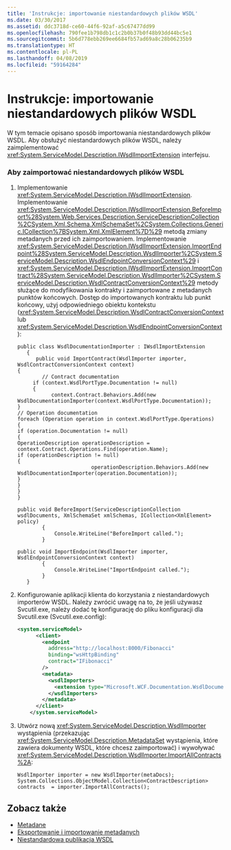 ```yaml
---
title: 'Instrukcje: importowanie niestandardowych plików WSDL'
ms.date: 03/30/2017
ms.assetid: ddc3718d-ce60-44f6-92af-a5c67477dd99
ms.openlocfilehash: 790fee1b798db1c1c2b0b37b0f48b93dd44bc5e1
ms.sourcegitcommit: 5b6d778ebb269ee6684fb57ad69a8c28b06235b9
ms.translationtype: HT
ms.contentlocale: pl-PL
ms.lasthandoff: 04/08/2019
ms.locfileid: "59164284"
---
```

# <a name="how-to-import-custom-wsdl"></a>Instrukcje: importowanie niestandardowych plików WSDL
W tym temacie opisano sposób importowania niestandardowych plików WSDL. Aby obsłużyć niestandardowych plików WSDL, należy zaimplementować <xref:System.ServiceModel.Description.IWsdlImportExtension> interfejsu.  
  
### <a name="to-import-custom-wsdl"></a>Aby zaimportować niestandardowych plików WSDL  
  
1.  Implementowanie <xref:System.ServiceModel.Description.IWsdlImportExtension>. Implementowanie <xref:System.ServiceModel.Description.IWsdlImportExtension.BeforeImport%28System.Web.Services.Description.ServiceDescriptionCollection%2CSystem.Xml.Schema.XmlSchemaSet%2CSystem.Collections.Generic.ICollection%7BSystem.Xml.XmlElement%7D%29> metodą zmiany metadanych przed ich zaimportowaniem. Implementowanie <xref:System.ServiceModel.Description.IWsdlImportExtension.ImportEndpoint%28System.ServiceModel.Description.WsdlImporter%2CSystem.ServiceModel.Description.WsdlEndpointConversionContext%29> i <xref:System.ServiceModel.Description.IWsdlImportExtension.ImportContract%28System.ServiceModel.Description.WsdlImporter%2CSystem.ServiceModel.Description.WsdlContractConversionContext%29> metody służące do modyfikowania kontrakty i zaimportowane z metadanych punktów końcowych. Dostęp do importowanych kontraktu lub punkt końcowy, użyj odpowiedniego obiektu kontekstu (<xref:System.ServiceModel.Description.WsdlContractConversionContext> lub <xref:System.ServiceModel.Description.WsdlEndpointConversionContext>):  
  
    ```  
    public class WsdlDocumentationImporter : IWsdlImportExtension  
       {  
          public void ImportContract(WsdlImporter importer, WsdlContractConversionContext context)  
    {  
            // Contract documentation  
         if (context.WsdlPortType.Documentation != null)  
         {  
               context.Contract.Behaviors.Add(new WsdlDocumentationImporter(context.WsdlPortType.Documentation));  
    }  
    // Operation documentation  
    foreach (Operation operation in context.WsdlPortType.Operations)  
    {  
    if (operation.Documentation != null)  
    {  
    OperationDescription operationDescription = context.Contract.Operations.Find(operation.Name);  
    if (operationDescription != null)  
    {  
                            operationDescription.Behaviors.Add(new WsdlDocumentationImporter(operation.Documentation));  
    }  
    }  
    }  
    }  
  
    public void BeforeImport(ServiceDescriptionCollection wsdlDocuments, XmlSchemaSet xmlSchemas, ICollection<XmlElement> policy)   
            {  
                Console.WriteLine("BeforeImport called.");  
            }  
  
    public void ImportEndpoint(WsdlImporter importer, WsdlEndpointConversionContext context)   
            {  
                Console.WriteLine("ImportEndpoint called.");  
            }  
       }  
    ```  
  
2.  Konfigurowanie aplikacji klienta do korzystania z niestandardowych importerów WSDL. Należy zwrócić uwagę na to, że jeśli używasz Svcutil.exe, należy dodać tę konfigurację do pliku konfiguracji dla Svcutil.exe (Svcutil.exe.config):  
  
    ```xml  
    <system.serviceModel>  
          <client>  
            <endpoint   
              address="http://localhost:8000/Fibonacci"   
              binding="wsHttpBinding"  
              contract="IFibonacci"  
            />  
            <metadata>  
              <wsdlImporters>  
                <extension type="Microsoft.WCF.Documentation.WsdlDocumentationImporter, WsdlDocumentation" />  
              </wsdlImporters>  
            </metadata>  
          </client>  
        </system.serviceModel>  
    ```  
  
3.  Utwórz nową <xref:System.ServiceModel.Description.WsdlImporter> wystąpienia (przekazując <xref:System.ServiceModel.Description.MetadataSet> wystąpienia, które zawiera dokumenty WSDL, które chcesz zaimportować) i wywoływać <xref:System.ServiceModel.Description.WsdlImporter.ImportAllContracts%2A>:  
  
    ```  
    WsdlImporter importer = new WsdlImporter(metaDocs);          System.Collections.ObjectModel.Collection<ContractDescription> contracts  = importer.ImportAllContracts();  
    ```  
  
## <a name="see-also"></a>Zobacz także

- [Metadane](../../../../docs/framework/wcf/feature-details/metadata.md)
- [Eksportowanie i importowanie metadanych](../../../../docs/framework/wcf/feature-details/exporting-and-importing-metadata.md)
- [Niestandardowa publikacja WSDL](../../../../docs/framework/wcf/samples/custom-wsdl-publication.md)
